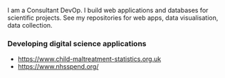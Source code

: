 I am a Consultant DevOp. I build web applications and databases for scientific projects. See my repositories for web apps, data visualisation, data collection.

### Developing digital science applications
- https://www.child-maltreatment-statistics.org.uk
- https://www.nhsspend.org/
